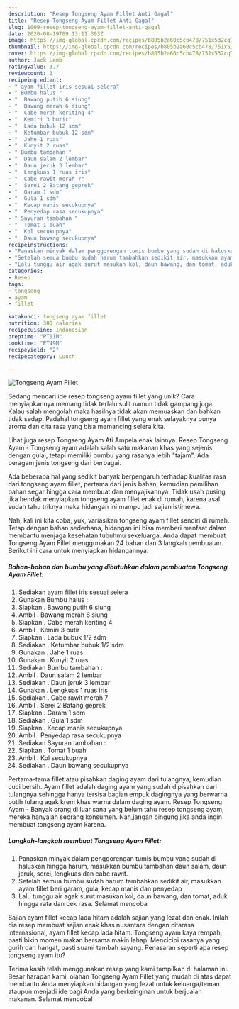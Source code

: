 ```yaml
---
description: "Resep Tongseng Ayam Fillet Anti Gagal"
title: "Resep Tongseng Ayam Fillet Anti Gagal"
slug: 1009-resep-tongseng-ayam-fillet-anti-gagal
date: 2020-08-19T09:13:11.393Z
image: https://img-global.cpcdn.com/recipes/b805b2a60c5cb478/751x532cq70/tongseng-ayam-fillet-foto-resep-utama.jpg
thumbnail: https://img-global.cpcdn.com/recipes/b805b2a60c5cb478/751x532cq70/tongseng-ayam-fillet-foto-resep-utama.jpg
cover: https://img-global.cpcdn.com/recipes/b805b2a60c5cb478/751x532cq70/tongseng-ayam-fillet-foto-resep-utama.jpg
author: Jack Lamb
ratingvalue: 3.7
reviewcount: 3
recipeingredient:
- " ayam fillet iris sesuai selera"
- " Bumbu halus "
- "  Bawang putih 6 siung"
- "  Bawang merah 6 siung"
- "  Cabe merah keriting 4"
- "  Kemiri 3 butir"
- "  Lada bubuk 12 sdm"
- "  Ketumbar bubuk 12 sdm"
- "  Jahe 1 ruas"
- "  Kunyit 2 ruas"
- " Bumbu tambahan "
- "  Daun salam 2 lembar"
- "  Daun jeruk 3 lembar"
- "  Lengkuas 1 ruas iris"
- "  Cabe rawit merah 7"
- "  Serei 2 Batang geprek"
- "  Garam 1 sdm"
- "  Gula 1 sdm"
- "  Kecap manis secukupnya"
- "  Penyedap rasa secukupnya"
- " Sayuran tambahan "
- "  Tomat 1 buah"
- "  Kol secukupnya"
- "  Daun bawang secukupnya"
recipeinstructions:
- "Panaskan minyak dalam penggorengan tumis bumbu yang sudah di haluskan hingga harum, masukkan bumbu tambahan daun salam, daun jeruk, serei, lengkuas dan cabe rawit."
- "Setelah semua bumbu sudah harum tambahkan sedikit air, masukkan ayam fillet beri garam, gula, kecap manis dan penyedap"
- "Lalu tunggu air agak surut masukan kol, daun bawang, dan tomat, aduk hingga rata dan cek rasa. Selamat mencoba"
categories:
- Resep
tags:
- tongseng
- ayam
- fillet

katakunci: tongseng ayam fillet 
nutrition: 300 calories
recipecuisine: Indonesian
preptime: "PT11M"
cooktime: "PT49M"
recipeyield: "2"
recipecategory: Lunch

---
```



![Tongseng Ayam Fillet](https://img-global.cpcdn.com/recipes/b805b2a60c5cb478/751x532cq70/tongseng-ayam-fillet-foto-resep-utama.jpg)

Sedang mencari ide resep tongseng ayam fillet yang unik? Cara menyiapkannya memang tidak terlalu sulit namun tidak gampang juga. Kalau salah mengolah maka hasilnya tidak akan memuaskan dan bahkan tidak sedap. Padahal tongseng ayam fillet yang enak selayaknya punya aroma dan cita rasa yang bisa memancing selera kita.

Lihat juga resep Tongseng Ayam Ati Ampela enak lainnya. Resep Tongseng Ayam - Tongseng ayam adalah salah satu makanan khas yang sejenis dengan gulai, tetapi memiliki bumbu yang rasanya lebih &#34;tajam&#34;. Ada beragam jenis tongseng dari berbagai.

Ada beberapa hal yang sedikit banyak berpengaruh terhadap kualitas rasa dari tongseng ayam fillet, pertama dari jenis bahan, kemudian pemilihan bahan segar hingga cara membuat dan menyajikannya. Tidak usah pusing jika hendak menyiapkan tongseng ayam fillet enak di rumah, karena asal sudah tahu triknya maka hidangan ini mampu jadi sajian istimewa.


Nah, kali ini kita coba, yuk, variasikan tongseng ayam fillet sendiri di rumah. Tetap dengan bahan sederhana, hidangan ini bisa memberi manfaat dalam membantu menjaga kesehatan tubuhmu sekeluarga. Anda dapat membuat Tongseng Ayam Fillet menggunakan 24 bahan dan 3 langkah pembuatan. Berikut ini cara untuk menyiapkan hidangannya.

<!--inarticleads1-->

##### Bahan-bahan dan bumbu yang dibutuhkan dalam pembuatan Tongseng Ayam Fillet:

1. Sediakan  ayam fillet iris sesuai selera
1. Gunakan  Bumbu halus :
1. Siapkan  . Bawang putih 6 siung
1. Ambil  . Bawang merah 6 siung
1. Siapkan  . Cabe merah keriting 4
1. Ambil  . Kemiri 3 butir
1. Siapkan  . Lada bubuk 1/2 sdm
1. Sediakan  . Ketumbar bubuk 1/2 sdm
1. Gunakan  . Jahe 1 ruas
1. Gunakan  . Kunyit 2 ruas
1. Sediakan  Bumbu tambahan :
1. Ambil  . Daun salam 2 lembar
1. Sediakan  . Daun jeruk 3 lembar
1. Gunakan  . Lengkuas 1 ruas iris
1. Sediakan  . Cabe rawit merah 7
1. Ambil  . Serei 2 Batang geprek
1. Siapkan  . Garam 1 sdm
1. Sediakan  . Gula 1 sdm
1. Siapkan  . Kecap manis secukupnya
1. Ambil  . Penyedap rasa secukupnya
1. Sediakan  Sayuran tambahan :
1. Siapkan  . Tomat 1 buah
1. Ambil  . Kol secukupnya
1. Sediakan  . Daun bawang secukupnya


Pertama-tama fillet atau pisahkan daging ayam dari tulangnya, kemudian cuci bersih. Ayam fillet adalah daging ayam yang sudah dipisahkan dari tulangnya sehingga hanya tersisa bagian empuk dagingnya yang berwarna putih tulang agak krem khas warna dalam daging ayam. Resep Tongseng Ayam - Banyak orang di luar sana yang belum tahu resep tongseng ayam, mereka hanyalah seorang konsumen. Nah,jangan bingung jika anda ingin membuat tongseng ayam karena. 

<!--inarticleads2-->

##### Langkah-langkah membuat Tongseng Ayam Fillet:

1. Panaskan minyak dalam penggorengan tumis bumbu yang sudah di haluskan hingga harum, masukkan bumbu tambahan daun salam, daun jeruk, serei, lengkuas dan cabe rawit.
1. Setelah semua bumbu sudah harum tambahkan sedikit air, masukkan ayam fillet beri garam, gula, kecap manis dan penyedap
1. Lalu tunggu air agak surut masukan kol, daun bawang, dan tomat, aduk hingga rata dan cek rasa. Selamat mencoba


Sajian ayam fillet kecap lada hitam adalah sajian yang lezat dan enak. Inilah dia resep membuat sajian enak khas nusantara dengan citarasa internasional, ayam fillet kecap lada hitam. Tongseng ayam kaya rempah, pasti bikin momen makan bersama makin lahap. Mencicipi rasanya yang gurih dan hangat, pasti suami tambah sayang. Penasaran seperti apa resep tongseng ayam itu? 

Terima kasih telah menggunakan resep yang kami tampilkan di halaman ini. Besar harapan kami, olahan Tongseng Ayam Fillet yang mudah di atas dapat membantu Anda menyiapkan hidangan yang lezat untuk keluarga/teman ataupun menjadi ide bagi Anda yang berkeinginan untuk berjualan makanan. Selamat mencoba!
